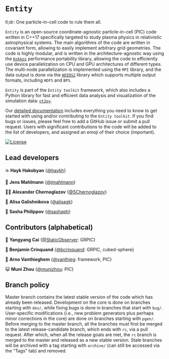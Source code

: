 # `Entity` 

tl;dr: One particle-in-cell code to rule them all. 

`Entity` is an open-source coordinate-agnostic particle-in-cell (PIC) code written in C++17 specifically targeted to study plasma physics in relativistic astrophysical systems. The main algorithms of the code are written in covariant form, allowing to easily implement arbitrary grid geometries. The code is highly modular, and is written in the architecture-agnostic way using the [`Kokkos`](https://kokkos.org/kokkos-core-wiki/) performance portability library, allowing the code to efficiently use device parallelization on CPU and GPU architectures of different types. The multi-node parallelization is implemented using the `MPI` library, and the data output is done via the [`ADIOS2`](https://github.com/ornladios/ADIOS2) library which supports multiple output formats, including `HDF5` and `BP5`.

`Entity` is part of the `Entity toolkit` framework, which also includes a Python library for fast and efficient data analysis and visualization of the simulation data: [`nt2py`](https://pypi.org/project/nt2py/).

Our [detailed documentation](https://entity-toolkit.github.io/) includes everything you need to know to get started with using and/or contributing to the `Entity toolkit`. If you find bugs or issues, please feel free to add a GitHub issue or submit a pull request. Users with significant contributions to the code will be added to the list of developers, and assigned an emoji of their choice (important).

[![License](https://img.shields.io/badge/License-BSD%203--Clause-blue.svg)](https://opensource.org/licenses/BSD-3-Clause)

## Lead developers

☕ __Hayk Hakobyan__ {[@haykh](https://github.com/haykh)}

🥔 __Jens Mahlmann__ {[@jmahlmann](https://github.com/jmahlmann)}

💁‍♂️ __Alexander Chernoglazov__ {[@SChernoglazov](https://github.com/SChernoglazov)}

🧋 __Alisa Galishnikova__ {[@alisagk](https://github.com/alisagk)}

🐬 __Sasha Philippov__ {[@sashaph](https://github.com/sashaph)}

## Contributors (alphabetical)

👀 __Yangyang Cai__ {[@StaticObserver](https://github.com/StaticObserver): GRPIC}

🍵 __Benjamin Crinquand__ {[@bcrinquand](https://github.com/bcrinquand): GRPIC, cubed-sphere}

🤷 __Arno Vanthieghem__ {[@vanthieg](https://github.com/vanthieg): framework, PIC}

😺 __Muni Zhou__ {[@munizhou](https://github.com/munizhou): PIC}

## Branch policy

Master branch contains the latest stable version of the code which has already been released. Development on the core is done on branches starting with `dev/`, while fixing bugs is done in branches that start with `bug/`. User-specific modifications (i.e., new problem generators plus perhaps minor corrections in the core) are done on branches starting with `pgen/`. Before merging to the master branch, all the branches must first be merged to the latest release-candidate branch, which ends with `rc`, via a pull request. After which, when all the release goals are met, the `rc` branch is merged to the master and released as a new stable version. Stale branches will be archived with a tag starting with `archive/` (can still be accessed via the "Tags" tab) and removed.
